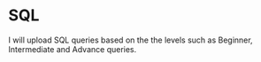 # SQL
I will upload SQL queries based on the the levels such as Beginner, Intermediate and Advance queries. 
